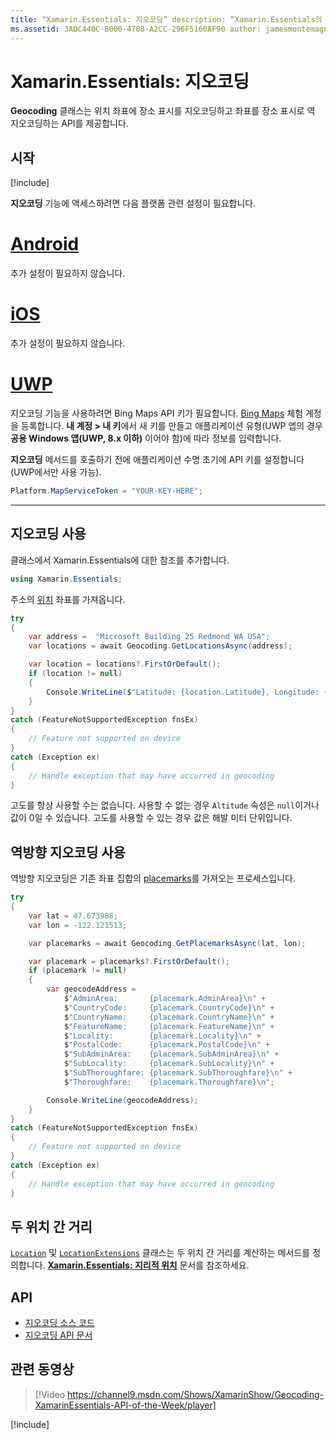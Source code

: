 ```yaml
---
title: “Xamarin.Essentials: 지오코딩” description: “Xamarin.Essentials의 Geocoding 클래스는 위치 좌표에 장소 표시를 지오코딩하고 좌표를 장소 표시로 역 지오코딩하는 API를 제공합니다.”
ms.assetid: 3ADC440C-B000-4708-A2CC-296F5160AF90 author: jamesmontemagno ms.author: jamont ms.date: 05/28/2019 ms.custom: video no-loc: [Xamarin.Forms, Xamarin.Essentials]
---
```


# <a name="xamarinessentials-geocoding"></a>Xamarin.Essentials: 지오코딩

**Geocoding** 클래스는 위치 좌표에 장소 표시를 지오코딩하고 좌표를 장소 표시로 역 지오코딩하는 API를 제공합니다.

## <a name="get-started"></a>시작

[!include[](~/essentials/includes/get-started.md)]

**지오코딩** 기능에 액세스하려면 다음 플랫폼 관련 설정이 필요합니다.

# <a name="android"></a>[Android](#tab/android)

추가 설정이 필요하지 않습니다.

# <a name="ios"></a>[iOS](#tab/ios)

추가 설정이 필요하지 않습니다.

# <a name="uwp"></a>[UWP](#tab/uwp)

지오코딩 기능을 사용하려면 Bing Maps API 키가 필요합니다. [Bing Maps](https://www.bingmapsportal.com/) 체험 계정을 등록합니다. **내 계정 &gt; 내 키**에서 새 키를 만들고 애플리케이션 유형(UWP 앱의 경우 **공용 Windows 앱(UWP, 8.x 이하)** 이어야 함)에 따라 정보를 입력합니다.

**지오코딩** 메서드를 호출하기 전에 애플리케이션 수명 초기에 API 키를 설정합니다(UWP에서만 사용 가능).

```csharp
Platform.MapServiceToken = "YOUR-KEY-HERE";
```

-----

## <a name="using-geocoding"></a>지오코딩 사용

클래스에서 Xamarin.Essentials에 대한 참조를 추가합니다.

```csharp
using Xamarin.Essentials;
```

주소의 [위치](xref:Xamarin.Essentials.Location) 좌표를 가져옵니다.

```csharp
try
{
    var address =  "Microsoft Building 25 Redmond WA USA";
    var locations = await Geocoding.GetLocationsAsync(address);

    var location = locations?.FirstOrDefault();
    if (location != null)
    {
        Console.WriteLine($"Latitude: {location.Latitude}, Longitude: {location.Longitude}, Altitude: {location.Altitude}");
    }
}
catch (FeatureNotSupportedException fnsEx)
{
    // Feature not supported on device
}
catch (Exception ex)
{
    // Handle exception that may have occurred in geocoding
}
```

고도를 항상 사용할 수는 없습니다. 사용할 수 없는 경우 `Altitude` 속성은 `null`이거나 값이 0일 수 있습니다. 고도를 사용할 수 있는 경우 값은 해발 미터 단위입니다.

## <a name="using-reverse-geocoding"></a>역방향 지오코딩 사용

역방향 지오코딩은 기존 좌표 집합의 [placemarks](xref:Xamarin.Essentials.Placemark)를 가져오는 프로세스입니다.

```csharp
try
{
    var lat = 47.673988;
    var lon = -122.121513;

    var placemarks = await Geocoding.GetPlacemarksAsync(lat, lon);

    var placemark = placemarks?.FirstOrDefault();
    if (placemark != null)
    {
        var geocodeAddress =
            $"AdminArea:       {placemark.AdminArea}\n" +
            $"CountryCode:     {placemark.CountryCode}\n" +
            $"CountryName:     {placemark.CountryName}\n" +
            $"FeatureName:     {placemark.FeatureName}\n" +
            $"Locality:        {placemark.Locality}\n" +
            $"PostalCode:      {placemark.PostalCode}\n" +
            $"SubAdminArea:    {placemark.SubAdminArea}\n" +
            $"SubLocality:     {placemark.SubLocality}\n" +
            $"SubThoroughfare: {placemark.SubThoroughfare}\n" +
            $"Thoroughfare:    {placemark.Thoroughfare}\n";

        Console.WriteLine(geocodeAddress);
    }
}
catch (FeatureNotSupportedException fnsEx)
{
    // Feature not supported on device
}
catch (Exception ex)
{
    // Handle exception that may have occurred in geocoding
}
```

## <a name="distance-between-two-locations"></a>두 위치 간 거리

[`Location`](xref:Xamarin.Essentials.Location) 및 [`LocationExtensions`](xref:Xamarin.Essentials.LocationExtensions) 클래스는 두 위치 간 거리를 계산하는 메서드를 정의합니다. [ **Xamarin.Essentials: 지리적 위치**](geolocation.md#calculate-distance) 문서를 참조하세요.

## <a name="api"></a>API

- [지오코딩 소스 코드](https://github.com/xamarin/Essentials/tree/master/Xamarin.Essentials/Geocoding)
- [지오코딩 API 문서](xref:Xamarin.Essentials.Geocoding)

## <a name="related-video"></a>관련 동영상

> [!Video https://channel9.msdn.com/Shows/XamarinShow/Geocoding-XamarinEssentials-API-of-the-Week/player]

[!include[](~/essentials/includes/xamarin-show-essentials.md)]
